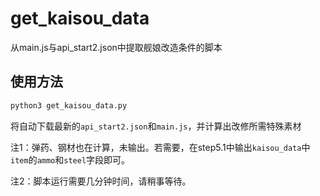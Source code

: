# get_kaisou_data
从main.js与api_start2.json中提取舰娘改造条件的脚本

## 使用方法
```bash
python3 get_kaisou_data.py
```

将自动下载最新的`api_start2.json`和`main.js`，并计算出改修所需特殊素材

注1：弹药、钢材也在计算，未输出。若需要，在step5.1中输出`kaisou_data`中`item`的`ammo`和`steel`字段即可。

注2：脚本运行需要几分钟时间，请稍事等待。

